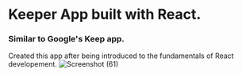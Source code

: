 
# Keeper App built with React.


### Similar to Google's Keep app.



Created this app after being introduced to the fundamentals of React developement.
![Screenshot (61)](https://user-images.githubusercontent.com/54846994/122022681-725f0700-cde4-11eb-86fa-183ac935e499.png)
